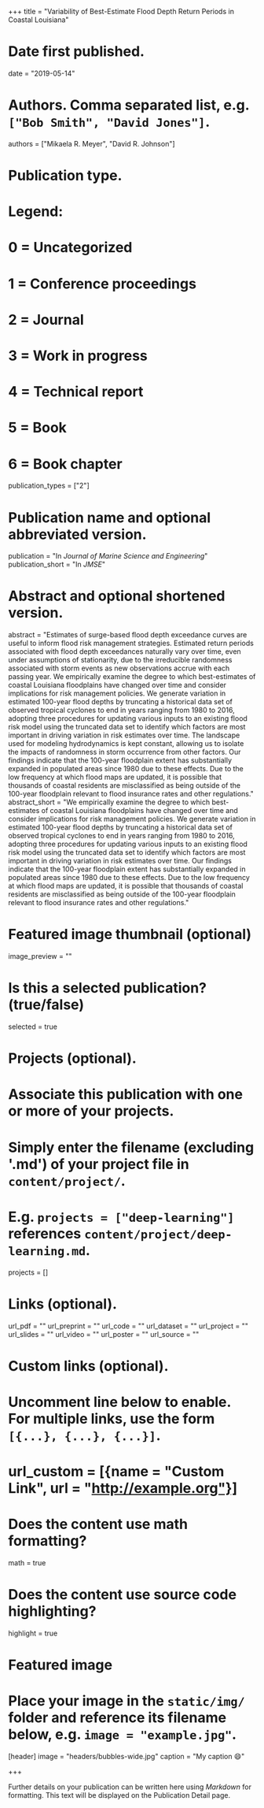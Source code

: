 +++
title = "Variability of Best-Estimate Flood Depth Return Periods in Coastal Louisiana"

# Date first published.
date = "2019-05-14"

# Authors. Comma separated list, e.g. `["Bob Smith", "David Jones"]`.
authors = ["Mikaela R. Meyer", "David R. Johnson"]

# Publication type.
# Legend:
# 0 = Uncategorized
# 1 = Conference proceedings
# 2 = Journal
# 3 = Work in progress
# 4 = Technical report
# 5 = Book
# 6 = Book chapter
publication_types = ["2"]

# Publication name and optional abbreviated version.
publication = "In *Journal of Marine Science and Engineering*"
publication_short = "In *JMSE*"

# Abstract and optional shortened version.
abstract = "Estimates of surge-based flood depth exceedance curves are useful to inform flood risk management strategies. Estimated return periods associated with flood depth exceedances naturally vary over time, even under assumptions of stationarity, due to the irreducible randomness associated with storm events as new observations accrue with each passing year. We empirically examine the degree to which best-estimates of coastal Louisiana floodplains have changed over time and consider implications for risk management policies. We generate variation in estimated 100-year flood depths by truncating a historical data set of observed tropical cyclones to end in years ranging from 1980 to 2016, adopting three procedures for updating various inputs to an existing flood risk model using the truncated data set to identify which factors are most important in driving variation in risk estimates over time. The landscape used for modeling hydrodynamics is kept constant, allowing us to isolate the impacts of randomness in storm occurrence from other factors. Our findings indicate that the 100-year floodplain extent has substantially expanded in populated areas since 1980 due to these effects. Due to the low frequency at which flood maps are updated, it is possible that thousands of coastal residents are misclassified as being outside of the 100-year floodplain relevant to flood insurance rates and other regulations."
abstract_short = "We empirically examine the degree to which best-estimates of coastal Louisiana floodplains have changed over time and consider implications for risk management policies. We generate variation in estimated 100-year flood depths by truncating a historical data set of observed tropical cyclones to end in years ranging from 1980 to 2016, adopting three procedures for updating various inputs to an existing flood risk model using the truncated data set to identify which factors are most important in driving variation in risk estimates over time.  Our findings indicate that the 100-year floodplain extent has substantially expanded in populated areas since 1980 due to these effects. Due to the low frequency at which flood maps are updated, it is possible that thousands of coastal residents are misclassified as being outside of the 100-year floodplain relevant to flood insurance rates and other regulations."

# Featured image thumbnail (optional)
image_preview = ""

# Is this a selected publication? (true/false)
selected = true

# Projects (optional).
#   Associate this publication with one or more of your projects.
#   Simply enter the filename (excluding '.md') of your project file in `content/project/`.
#   E.g. `projects = ["deep-learning"]` references `content/project/deep-learning.md`.
projects = []

# Links (optional).
url_pdf = ""
url_preprint = ""
url_code = ""
url_dataset = ""
url_project = ""
url_slides = ""
url_video = ""
url_poster = ""
url_source = ""

# Custom links (optional).
#   Uncomment line below to enable. For multiple links, use the form `[{...}, {...}, {...}]`.
# url_custom = [{name = "Custom Link", url = "http://example.org"}]

# Does the content use math formatting?
math = true

# Does the content use source code highlighting?
highlight = true

# Featured image
# Place your image in the `static/img/` folder and reference its filename below, e.g. `image = "example.jpg"`.
[header]
image = "headers/bubbles-wide.jpg"
caption = "My caption 😄"

+++

Further details on your publication can be written here using *Markdown* for formatting. This text will be displayed on the Publication Detail page.
